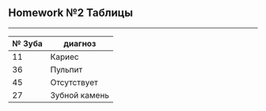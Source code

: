 ## Homework №2 Таблицы
- - -
|№ Зуба|диагноз|
|--|--|
|11|Кариес|
|36|Пульпит|
|45|Отсутствует|
|27|Зубной камень|